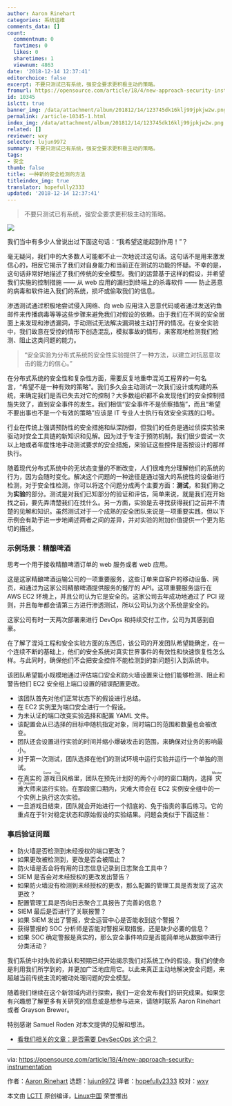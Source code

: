 ```yaml
---
author: Aaron Rinehart
categories: 系统运维
comments_data: []
count:
  commentnum: 0
  favtimes: 0
  likes: 0
  sharetimes: 1
  viewnum: 4863
date: '2018-12-14 12:37:41'
editorchoice: false
excerpt: 不要只测试已有系统，强安全要求更积极主动的策略。
fromurl: https://opensource.com/article/18/4/new-approach-security-instrumentation
id: 10345
islctt: true
banner_img: /data/attachment/album/201812/14/123745dk16klj99jpkjw2w.png
permalink: /article-10345-1.html
index_img: /data/attachment/album/201812/14/123745dk16klj99jpkjw2w.png.thumb.jpg
related: []
reviewer: wxy
selector: lujun9972
summary: 不要只测试已有系统，强安全要求更积极主动的策略。
tags:
- 安全
thumb: false
title: 一种新的安全检测的方法
titleindex_img: true
translator: hopefully2333
updated: '2018-12-14 12:37:41'
---
```



> 
> 不要只测试已有系统，强安全要求更积极主动的策略。
> 
> 
> 


![](/data/attachment/album/201812/14/123745dk16klj99jpkjw2w.png)


我们当中有多少人曾说出过下面这句话：“我希望这能起到作用！”？


毫无疑问，我们中的大多数人可能都不止一次地说过这句话。这句话不是用来激发信心的，相反它揭示了我们对自身能力和当前正在测试的功能的怀疑。不幸的是，这句话非常好地描述了我们传统的安全模型。我们的运营基于这样的假设，并希望我们实施的控制措施 —— 从 web 应用的漏扫到终端上的杀毒软件 —— 防止恶意的病毒和软件进入我们的系统，损坏或偷取我们的信息。


渗透测试通过积极地尝试侵入网络、向 web 应用注入恶意代码或者通过发送钓鱼邮件来传播病毒等等这些步骤来避免我们对假设的依赖。由于我们在不同的安全层面上来发现和渗透漏洞，手动测试无法解决漏洞被主动打开的情况。在安全实验中，我们故意在受控的情形下创造混乱，模拟事故的情形，来客观地检测我们检测、阻止这类问题的能力。



> 
> “安全实验为分布式系统的安全性实验提供了一种方法，以建立对抗恶意攻击的能力的信心。”
> 
> 
> 


在分布式系统的安全性和复杂性方面，需要反复地重申混沌工程界的一句名言，“希望不是一种有效的策略”。我们多久会主动测试一次我们设计或构建的系统，来确定我们是否已失去对它的控制？大多数组织都不会发现他们的安全控制措施失效了，直到安全事件的发生。我们相信“安全事件不是侦察措施”，而且“希望不要出事也不是一个有效的策略”应该是 IT 专业人士执行有效安全实践的口号。


行业在传统上强调预防性的安全措施和纵深防御，但我们的任务是通过侦探实验来驱动对安全工具链的新知识和见解。因为过于专注于预防机制，我们很少尝试一次以上地或者年度性地手动测试要求的安全措施，来验证这些控件是否按设计的那样执行。


随着现代分布式系统中的无状态变量的不断改变，人们很难充分理解他们的系统的行为，因为会随时变化。解决这个问题的一种途径是通过强大的系统性的设备进行检测，对于安全性检测，你可以将这个问题分成两个主要方面：**测试**，和我们称之为**实验**的部分。测试是对我们已知部分的验证和评估，简单来说，就是我们在开始找之前，要先弄清楚我们在找什么。另一方面，实验是去寻找获得我们之前并不清楚的见解和知识。虽然测试对于一个成熟的安全团队来说是一项重要实践，但以下示例会有助于进一步地阐述两者之间的差异，并对实验的附加价值提供一个更为贴切的描述。


### 示例场景：精酿啤酒


思考一个用于接收精酿啤酒订单的 web 服务或者 web 应用。


这是这家精酿啤酒运输公司的一项重要服务，这些订单来自客户的移动设备、网页，和通过为这家公司精酿啤酒提供服务的餐厅的 API。这项重要服务运行在 AWS EC2 环境上，并且公司认为它是安全的。这家公司去年成功地通过了 PCI 规则，并且每年都会请第三方进行渗透测试，所以公司认为这个系统是安全的。


这家公司有时一天两次部署来进行 DevOps 和持续交付工作，公司为其感到自豪。


在了解了混沌工程和安全实验方面的东西后，该公司的开发团队希望能确定，在一个连续不断的基础上，他们的安全系统对真实世界事件的有效性和快速恢复性怎么样。与此同时，确保他们不会把安全控件不能检测到的新问题引入到系统中。


该团队希望能小规模地通过评估端口安全和防火墙设置来让他们能够检测、阻止和警告他们 EC2 安全组上端口设置的错误配置更改。


* 该团队首先对他们正常状态下的假设进行总结。
* 在 EC2 实例里为端口安全进行一个假设。
* 为未认证的端口改变实验选择和配置 YAML 文件。
* 该配置会从已选择的目标中随机指定对象，同时端口的范围和数量也会被改变。
* 团队还会设置进行实验的时间并缩小爆破攻击的范围，来确保对业务的影响最小。
* 对于第一次测试，团队选择在他们的测试环境中运行实验并运行一个单独的测试。
* 在真实的<ruby> 游戏日 <rt>  Game Day </rt></ruby>风格里，团队在预先计划好的两个小时的窗口期内，选择<ruby> 灾难大师 <rt>  Master of Disaster </rt></ruby>来运行实验。在那段窗口期内，灾难大师会在 EC2 实例安全组中的一个实例上执行这次实验。
* 一旦游戏日结束，团队就会开始进行一个彻底的、免于指责的事后练习。它的重点在于针对稳定状态和原始假设的实验结果。问题会类似于下面这些：


### 事后验证问题


* 防火墙是否检测到未经授权的端口更改？
* 如果更改被检测到，更改是否会被阻止？
* 防火墙是否会将有用的日志信息记录到日志聚合工具中？
* SIEM 是否会对未经授权的更改发出警告？
* 如果防火墙没有检测到未经授权的更改，那么配置的管理工具是否发现了这次更改？
* 配置管理工具是否向日志聚合工具报告了完善的信息？
* SIEM 最后是否进行了关联报警？
* 如果 SIEM 发出了警报，安全运营中心是否能收到这个警报？
* 获得警报的 SOC 分析师是否能对警报采取措施，还是缺少必要的信息？
* 如果 SOC 确定警报是真实的，那么安全事件响应是否能简单地从数据中进行分类活动？


我们系统中对失败的承认和预期已经开始揭示我们对系统工作的假设。我们的使命是利用我们所学到的，并更加广泛地应用它。以此来真正主动地解决安全问题，来超越当前传统主流的被动处理问题的安全模型。


随着我们继续在这个新领域内进行探索，我们一定会发布我们的研究成果。如果您有兴趣想了解更多有关研究的信息或是想参与进来，请随时联系 Aaron Rinehart 或者 Grayson Brewer。


特别感谢 Samuel Roden 对本文提供的见解和想法。


* [看我们相关的文章：是否需要 DevSecOps 这个词？](https://opensource.com/article/18/4/devsecops)




---


via: <https://opensource.com/article/18/4/new-approach-security-instrumentation>


作者：[Aaron Rinehart](https://opensource.com/users/aaronrinehart) 选题：[lujun9972](https://github.com/lujun9972) 译者：[hopefully2333](https://github.com/hopefully2333) 校对：[wxy](https://github.com/wxy)


本文由 [LCTT](https://github.com/LCTT/TranslateProject) 原创编译，[Linux中国](https://linux.cn/) 荣誉推出